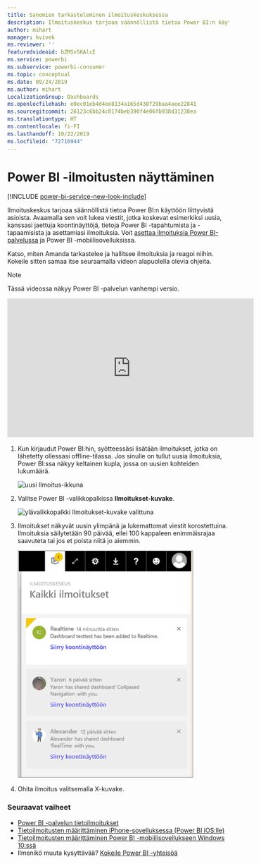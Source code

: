 ```yaml
---
title: Sanomien tarkasteleminen ilmoituskeskuksessa
description: Ilmoituskeskus tarjoaa säännöllistä tietoa Power BI:n käyttöön liittyvistä asioista.
author: mihart
manager: kvivek
ms.reviewer: ''
featuredvideoid: bZMSv5KAlcE
ms.service: powerbi
ms.subservice: powerbi-consumer
ms.topic: conceptual
ms.date: 09/24/2019
ms.author: mihart
LocalizationGroup: Dashboards
ms.openlocfilehash: e0ec01eb4d4ee8134a165d438f29baa4aee22841
ms.sourcegitcommit: 26123c6bb24c8174beb390f4e06fb938d31238ea
ms.translationtype: HT
ms.contentlocale: fi-FI
ms.lasthandoff: 10/22/2019
ms.locfileid: "72716944"
---
```

# <a name="view-power-bi-notifications"></a>Power BI -ilmoitusten näyttäminen

[!INCLUDE [power-bi-service-new-look-include](../includes/power-bi-service-new-look-include.md)]

Ilmoituskeskus tarjoaa säännöllistä tietoa Power BI:n käyttöön liittyvistä asioista. Avaamalla sen voit lukea viestit, jotka koskevat esimerkiksi uusia, kanssasi jaettuja koontinäyttöjä, tietoja Power BI -tapahtumista ja -tapaamisista ja asettamiasi ilmoituksia. Voit [asettaa ilmoituksia Power BI-palvelussa](end-user-alerts.md) ja Power BI -mobiilisovelluksissa.

Katso, miten Amanda tarkastelee ja hallitsee ilmoituksia ja reagoi niihin. Kokeile sitten samaa itse seuraamalla videon alapuolella olevia ohjeita.    

> [!NOTE]
> Tässä videossa näkyy Power BI -palvelun vanhempi versio. 

<iframe width="560" height="315" src="https://www.youtube.com/embed/bZMSv5KAlcE" frameborder="0" allowfullscreen></iframe>


1. Kun kirjaudut Power BI:hin, syötteessäsi lisätään ilmoitukset, jotka on lähetetty ollessasi offline-tilassa. Jos sinulle on tullut uusia ilmoituksia, Power BI:ssa näkyy keltainen kupla, jossa on uusien kohteiden lukumäärä.
   
   ![uusi Ilmoitus-ikkuna](./media/end-user-notification-center/power-bi-new-notification.png)
2. Valitse Power BI -valikkopalkissa **Ilmoitukset-kuvake**.
   
   ![ylävalikkopalkki Ilmoitukset-kuvake valittuna](./media/end-user-notification-center/power-bi-notifications-icon.png)
3. Ilmoitukset näkyvät uusin ylimpänä ja lukemattomat viestit korostettuina. Ilmoituksia säilytetään 90 päivää, ellei 100 kappaleen enimmäisrajaa saavuteta tai jos et poista niitä jo aiemmin.
   
   ![Ilmoituskeskus](./media/end-user-notification-center/power-bi-notification-center.png)
4. Ohita ilmoitus valitsemalla X-kuvake.

### <a name="next-steps"></a>Seuraavat vaiheet
* [Power BI -palvelun tietoilmoitukset](end-user-alerts.md)
* [Tietoilmoitusten määrittäminen iPhone-sovelluksessa (Power BI iOS:lle)](mobile/mobile-set-data-alerts-in-the-mobile-apps.md)
* [Tietoilmoitusten määrittäminen Power BI -mobiilisovellukseen Windows 10:ssä](mobile/mobile-set-data-alerts-in-the-mobile-apps.md)
* Ilmenikö muuta kysyttävää? [Kokeile Power BI -yhteisöä](http://community.powerbi.com/)

